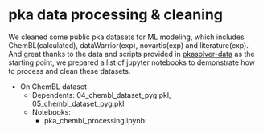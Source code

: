 # pka data processing & cleaning

We cleaned some public pka datasets for ML modeling, which includes ChemBL(calculated), dataWarrior(exp), novartis(exp) and literature(exp). And great thanks to the data and scripts provided in [pkasolver-data](https://github.com/wiederm/pkasolver-data) as the starting point, we prepared a list of jupyter notebooks to demonstrate how to process and clean these datasets.   

- On ChemBL dataset  
    - Dependents: 04_chembl_dataset_pyg.pkl, 05_chembl_dataset_pyg.pkl   
    - Notebooks:   
        - pka_chembl_processing.ipynb: 